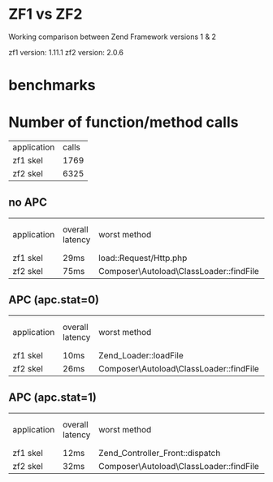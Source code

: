 ZF1 vs ZF2
==========

Working comparison between Zend Framework versions 1 &amp; 2

zf1 version: 1.11.1
zf2 version: 2.0.6

benchmarks
==========

Number of function/method calls
==================
<table>
<tr><td>application</td><td>calls</td></tr>
<tr><td>zf1 skel</td><td>1769</td></tr>
<tr><td>zf2 skel</td><td>6325</td></tr>
</table>

no APC
-----------------
<table>
<tr><td>application</td><td>overall latency</td><td>worst method</td><td>worst method latency</td></tr>
<tr><td>zf1 skel</td><td>29ms</td><td>load::Request/Http.php</td><td>1.2ms</td></tr>
<tr><td>zf2 skel</td><td>75ms</td><td>Composer\Autoload\ClassLoader::findFile</td><td>3.7ms</td></tr>
</table>

APC (apc.stat=0)
-----------------
<table>
<tr><td>application</td><td>overall latency</td><td>worst method</td><td>worst method latency</td></tr>
<tr><td>zf1 skel</td><td>10ms</td><td>Zend_Loader::loadFile</td><td>.4ms</td></tr>
<tr><td>zf2 skel</td><td>26ms</td><td>Composer\Autoload\ClassLoader::findFile</td><td>3.2ms</td></tr>
</table>

APC (apc.stat=1)
-----------------
<table>
<tr><td>application</td><td>overall latency</td><td>worst method</td><td>worst method latency</td></tr>
<tr><td>zf1 skel</td><td>12ms</td><td>Zend_Controller_Front::dispatch</td><td>.4ms</td></tr>
<tr><td>zf2 skel</td><td>32ms</td><td>Composer\Autoload\ClassLoader::findFile</td><td>3.5ms</td></tr>
</table>
